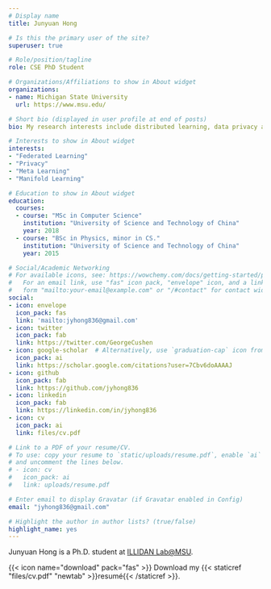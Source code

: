 ```yaml
---
# Display name
title: Junyuan Hong

# Is this the primary user of the site?
superuser: true

# Role/position/tagline
role: CSE PhD Student

# Organizations/Affiliations to show in About widget
organizations:
- name: Michigan State University
  url: https://www.msu.edu/

# Short bio (displayed in user profile at end of posts)
bio: My research interests include distributed learning, data privacy and deep learning.

# Interests to show in About widget
interests:
- "Federated Learning"
- "Privacy"
- "Meta Learning"
- "Manifold Learning"

# Education to show in About widget
education:
  courses:
  - course: "MSc in Computer Science"
    institution: "University of Science and Technology of China"
    year: 2018
  - course: "BSc in Physics, minor in CS."
    institution: "University of Science and Technology of China"
    year: 2015

# Social/Academic Networking
# For available icons, see: https://wowchemy.com/docs/getting-started/page-builder/#icons
#   For an email link, use "fas" icon pack, "envelope" icon, and a link in the
#   form "mailto:your-email@example.com" or "/#contact" for contact widget.
social:
- icon: envelope
  icon_pack: fas
  link: 'mailto:jyhong836@gmail.com'
- icon: twitter
  icon_pack: fab
  link: https://twitter.com/GeorgeCushen
- icon: google-scholar  # Alternatively, use `graduation-cap` icon from fas icon_pack
  icon_pack: ai
  link: https://scholar.google.com/citations?user=7Cbv6doAAAAJ
- icon: github
  icon_pack: fab
  link: https://github.com/jyhong836
- icon: linkedin
  icon_pack: fab
  link: https://linkedin.com/in/jyhong836
- icon: cv
  icon_pack: ai
  link: files/cv.pdf

# Link to a PDF of your resume/CV.
# To use: copy your resume to `static/uploads/resume.pdf`, enable `ai` icons in `params.toml`, 
# and uncomment the lines below.
# - icon: cv
#   icon_pack: ai
#   link: uploads/resume.pdf

# Enter email to display Gravatar (if Gravatar enabled in Config)
email: "jyhong836@gmail.com"

# Highlight the author in author lists? (true/false)
highlight_name: yes
---
```


Junyuan Hong is a Ph.D. student at [ILLIDAN Lab@MSU](https://illidanlab.github.io).

{{< icon name="download" pack="fas" >}} Download my {{< staticref "files/cv.pdf" "newtab" >}}resumé{{< /staticref >}}.
